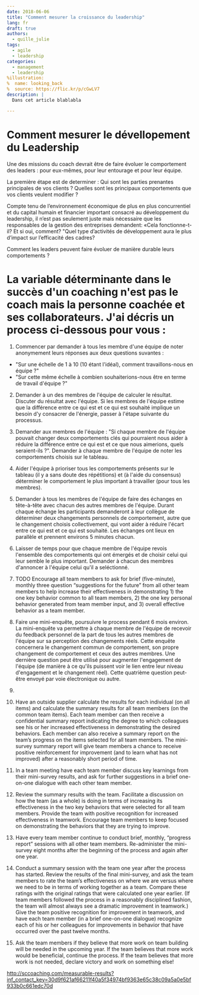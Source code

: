 ```yaml
---
date: 2018-06-06
title: "Comment mesurer la croissance du leadership"
lang: fr
draft: true
authors:
  - quille_julie
tags:
  - agile
  - leadership
categories:
  - management
  - leadership
%illustration:
%  name: looking_back
%  source: https://flic.kr/p/cGwLV7
description: |
  Dans cet article blablabla

---
```


# Comment mesurer le dévellopement du Leadership

Une des missions du coach devrait être de faire évoluer le comportement des leaders : pour eux-mêmes, pour leur entourage et pour leur équipe.

La première étape est de determiner : Qui sont les parties prenantes principales de vos clients ? Quelles sont les principaux comportements que vos clients veulent modifier ?

Compte tenu de l’environnement économique de plus en plus concurrentiel et du capital humain et financier important consacré au développement du leadership, il n’est pas seulement juste mais nécessaire que les responsables de la gestion des entreprises demandent: «Cela fonctionne-t-il? Et si oui, comment? "Quel type d’activités de développement aura le plus d’impact sur l’efficacité des cadres?    

Comment les leaders peuvent faire évoluer de manière durable leurs comportements ?

# La variable déterminante dans le succès d'un coaching n'est pas le coach mais la personne coachée et ses collaborateurs. J'ai décris un process ci-dessous pour vous :

1. Commencer par demander à tous les membre d'une équipe de noter anonymement leurs réponses aux deux questions suvantes :
- "Sur une échelle de 1 à 10 (10 étant l'idéal), comment travaillons-nous en équipe ?"
- "Sur cette même échelle à combien souhaiterions-nous être en terme de travail d'équipe ?"

2. Demander à un des membres de l'équipe de calculer le résultat. Discuter du résultat avec l'équipe. Si les membres de l'équipe estime que la différence entre ce qui est et ce qui est souhaité implique un besoin d'y consacrer de l'énergie, passer à l'étape suivante du processus.

3. Demander aux membres de l'équipe : "Si chaque membre de l'équipe pouvait changer deux comportements clés qui pourraient nous aider à réduire la différence entre ce qui est et ce que nous aimerions, quels seraient-ils ?". Demander à chaque membre de l'équipe de noter les comportements choisis sur le tableau.

4. Aider l'équipe à prioriser tous les comportements présents sur le tableau (il y a sans doute des répétitions) et (à l'aide du consensus) déterminer le comportement le plus important à travailler (pour tous les membres).

5. Demander à tous les membres de l'équipe de faire des échanges en tête-à-tête avec chacun des autres membres de l'équipe. Durant chaque échange les participants demanderont à leur collègue de déterminer deux changements personnels de comportement, autre que le changement choisis collectivement, qui vont aider à réduire l'écart entre ce qui est et ce qui est souhaité. Les échanges ont lieux en parallèle et prennent environs 5 minutes chacun.

6. Laisser de temps pour que chaque membre de l'équipe revois l'ensemble des comportements qui ont émergés et de choisir celui qui leur semble le plus important. Demander à chacun des membres d'annoncer à l'équipe celui qu'il a seléctionné.

7. TODO Encourage all team members to ask for brief (five-minute), monthly three question “suggestions for the future” from all other team members to help increase their effectiveness in demonstrating 1) the one key behavior common to all team members, 2) the one key personal behavior generated from team member input, and 3) overall effective behavior as a team member.    

8. Faire une mini-enquête, poursuivre le process pendant 6 mois environ. La mini-enquête va permettre à chaque membre de l'équipe de recevoir du feedback personnel de la part de tous les autres membres de l'équipe sur sa perception des changements réels. Cette enquête concernera le changement commun de comportement, son propre changement de comportement et ceux des autres membres. Une dernière question peut être utilisé pour augmenter l'engagement de l'équipe (de manière à ce qu'ils puissent voir le lien entre leur niveau d'engagement et le changement réel). Cette quatrième question peut-être envoyé par voie électronique ou autre.

9. 

9. Have an outside supplier calculate the results for each individual (on all items) and calculate the summary results for all team members (on the common team items). Each team member can then receive a confidential summary report indicating the degree to which colleagues see his or her increased effectiveness in demonstrating the desired behaviors. Each member can also receive a summary report on the team’s progress on the items selected for all team members. The mini-survey summary report will give team members a chance to receive positive reinforcement for improvement (and to learn what has not improved) after a reasonably short period of time.    

10. In a team meeting have each team member discuss key learnings from their mini-survey results, and ask for further suggestions in a brief one-on-one dialogue with each other team member.    

11. Review the summary results with the team. Facilitate a discussion on how the team (as a whole) is doing in terms of increasing its effectiveness in the two key behaviors that were selected for all team members. Provide the team with positive recognition for increased effectiveness in teamwork. Encourage team members to keep focused on demonstrating the behaviors that they are trying to improve.    

12. Have every team member continue to conduct brief, monthly, “progress report” sessions with all other team members. Re-administer the mini-survey eight months after the beginning of the process and again after one year.    

13. Conduct a summary session with the team one year after the process has started. Review the results of the final mini-survey, and ask the team members to rate the team’s effectiveness on where we are versus where we need to be in terms of working together as a team. Compare these ratings with the original ratings that were calculated one year earlier. (If team members followed the process in a reasonably disciplined fashion, the team will almost always see a dramatic improvement in teamwork.) Give the team positive recognition for improvement in teamwork, and have each team member (in a brief one-on-one dialogue) recognize each of his or her colleagues for improvements in behavior that have occurred over the past twelve months.    

14. Ask the team members if they believe that more work on team building will be needed in the upcoming year. If the team believes that more work would be beneficial, continue the process. If the team believes that more work is not needed, declare victory and work on something else!  

http://sccoaching.com/measurable-results?inf_contact_key=30d9f621af66211f40a5f34974bf9363e65c38c09a5a0e5bf933b0c661edc70d
